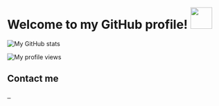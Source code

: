 # Welcome to my GitHub profile! <img src="https://raw.githubusercontent.com/MartinHeinz/MartinHeinz/master/wave.gif" width="50px" >

![My GitHub stats](https://github-readme-stats.vercel.app/api?username=bpekalp&show_icons=true&theme=radical)

![My profile views](https://komarev.com/ghpvc/?username=bpekalp&color=orange)

## Contact me

<a href="https://www.instagram.com/gbpekalp/" target="_blank">
<img src="https://img.shields.io/badge/gbpekalp-E4405F?style=for-the-badge&logo=instagram&logoColor=white" alt="">
</a>
<a
         href="https://www.linkedin.com/in/g%C3%BCven-bar%C4%B1%C5%9F-pekalp-2692ba226/"
         target="_blank">
<img src="https://img.shields.io/badge/Güven Barış Pekalp-0077B5?style=for-the-badge&logo=linkedin&logoColor=white" alt="">
</a>
<a href="mailto:b.pekalp@gmail.com" target="_blank">
<img src="https://img.shields.io/badge/b.pekalp@gmail.com-D14836?style=for-the-badge&logo=gmail&logoColor=white" alt="">
</a>
